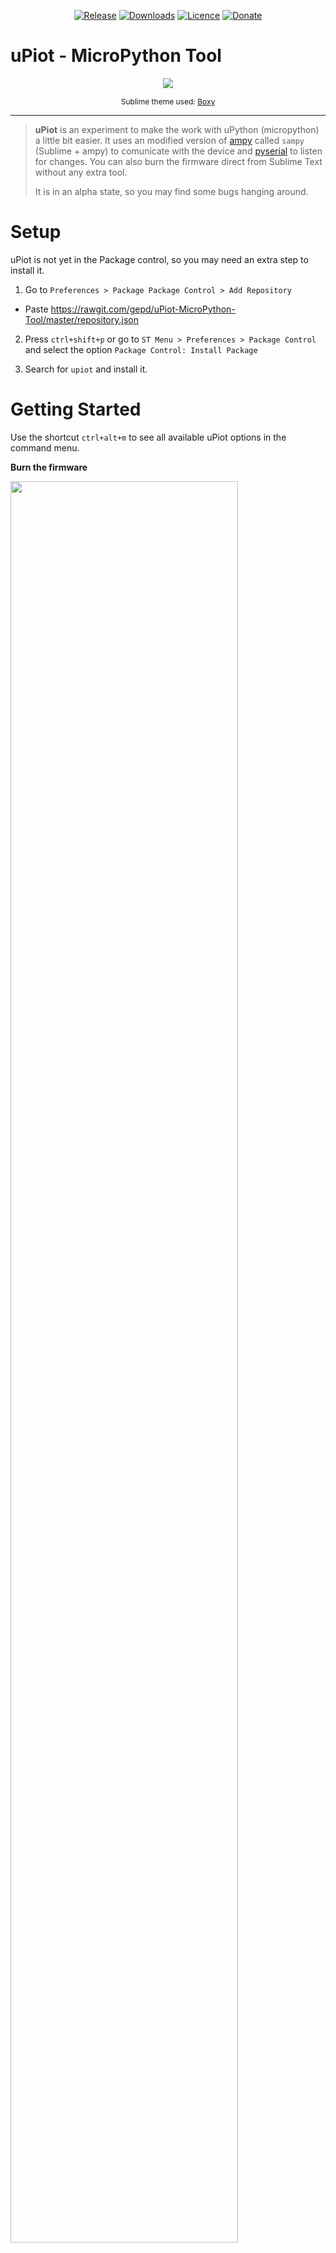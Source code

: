 <p align="center">
    <a href="https://github.com/gepd/uPiot-MicroPython-Tool/releases"><img src="https://img.shields.io/github/release/gepd/uPiot-MicroPython-Tool.svg?maxAge=3600&style=flat-square" alt="Release"></a>
    <a href="https://packagecontrol.io/packages/uPiot-MicroPython-Tool"><img src="https://img.shields.io/packagecontrol/dt/uPiot-MicroPython-Tool).svg?maxAge=3600&style=flat-square" alt="Downloads"></a>
    <a href="https://github.com/gepd/uPiot-MicroPython-Tool/blob/master/LICENCE"><img src="https://img.shields.io/badge/Licence-%20MIT-green.svg?maxAge=3600&style=flat-square" alt="Licence"></a>
    <a href="https://gratipay.com/~gepd/"><img src="https://img.shields.io/badge/donate-uPiot-red.svg?maxAge=3600&style=flat-square" alt="Donate"></a>
</p>

# uPiot - MicroPython Tool

<p align="center">
    <img src="docs/upiot_main.png">
    <p align="center" style="font-size: 9pt">Sublime theme used: <a href="https://github.com/ihodev/sublime-boxy">Boxy</a></p>
</p>

---


> **uPiot** is an experiment to make the work with uPython (micropython) a little bit easier. It uses an modified version of [ampy](https://github.com/adafruit/ampy/) called `sampy` (Sublime + ampy) to comunicate with the device and [pyserial](https://github.com/pyserial/pyserial) to listen for changes. You can also burn the firmware direct from Sublime Text without any extra tool.
>
> It is in an alpha state, so you may find some bugs hanging around.



# Setup

uPiot is not yet in the Package control, so you may need an extra step to install it.

1. Go to `Preferences > Package Package Control > Add Repository` 

* Paste https://rawgit.com/gepd/uPiot-MicroPython-Tool/master/repository.json

2. Press `ctrl+shift+p` or go to `ST Menu > Preferences > Package Control` and select the option `Package Control: Install Package`

3. Search for `upiot` and install it.


# Getting Started

Use the shortcut `ctrl+alt+m` to see all available uPiot options in the command menu.

**Burn the firmware**

<img src="docs/download_firmware.gif" width="85%">

1. From the command menu select `UPIOT: Download Firmware`

2. Go to http://micropython.org/download and copy the link of the `esp8266` or `esp32` firmware (I've tried the plugin only in this boards) and paste it in the input panel in Sublime Text. 

* It will start to download the file (you will see the download progress in the status bar)

<img src="docs/burn_firmware.gif" width="85%">

3. After the download is finished opens the command menu again and select `UPIOT: Burn Firmware`. 

* Selects the serial port if it ask for one, the board used and the firmware previously downloaded. 

* You'll see the message `Do you want to erase the flash memory?`, if it's your first time burning micropython, select yes.

When it is finished, you will be ready to use micropython in your device.

---

**Using micropython**

<img src="docs/console_hello_world.gif" width="85%">

To use micropython opens the console with the option `UPIOT: Open Console` (from the command menu). In the input panel paste `print("Hello world from uPiot")`. If everything is fine you will see `Hello world from uPiot`

> Micropython try to run `main.py` each time your board is powered on (or reseted), when you don't have this file you will see `OSError: [Errno 2] ENOENT: main.py` in the output. 

<img src="docs/run_current_file.gif" width="85%">

Make a new file and save it as `main.py`, writes `print("Hello world from uPiot")` on it and send it to your device with the command `UPIOT: Put Current File` (You can use `UPIOT: Run Current File` in case you want to test it first) after it finished, restart your board; the error won't be there and you should see the `Hello world from uPiot` in the output.

<img src="docs/put_current_file.gif" width="85%">

# Commands

That are the current list of commands availables in the console.

<img src="docs/sampy_example.gif" width="85%">

Usage: `sampy COMMAND [ARGS]`

| Command | Description |
----------|-------------|
|**ls**|List the contens on the board|
|**run** file_name|Run a script and print it's output|
|**get** file_name|Retrieve a file from the board|
|**put** file_name|Put a file or folder and its contents on the board|
|**rm** file_name|Remove a file from the board|
|**mkdir** folder_name|Create a directory on the board|
|**rmdir** folder_name|Forcefully remove a folder and all its content from board|
|**reset**|Perform soft reset/reboot of the board|
|**--help**|Shows this information|

> Note that if you don't write prefix 'sampy' in the console the string will be sent as a raw text to the device (with the `\r\n` ending)

List of options available in the command menu. (`ctrl+alt+m`)

|Option|Description|
|------|-----------|
|Burn Firmware|Burn a micropython firmware in the selected device. [Read More](#burn-the-firmware)|
|Download Firmware|Download a firmware from http://micropython.org/download and store it in your machine. This file will be used with the `Burn Firmware` option|
|List Files in Device|Shows all file in the device|
|Erase Flash|Erase the memory flash of your device. You will be promt to erase the memory flash of your device before burn the firmware|
|Make Folder|Make a folder in the selected device (you can choose the device from `Select Serial Port`)|
|Open Console|Opens the console to interact with the device, before open it selec the device in`Select Serial Port`|
|Put File|Puts the given file in the device. You need to give it the absolute path to this option work|
|Remove File|Removes the given file in the device|
|Remove Folder|Removes a folder from the device|
|Put Current File|Puts the focused file your device|
|Run Current File|Runs the focused file your device|
|Select Serial Port|Selects the serial port to be used in the Console or `Burn Firmware` command|
|Write in Console|Sends an string through the serial port. You can also use the [Console commands]|
|Sync File From Device|Search all files in your device and save it in the given location|
|Help|Opens this github|


## Shortcuts

At this moment, there is 4 importantant shorcuts:

* `ctrl+alt+m` Opens the command menu to see all options availables in uPiot
* `ctrl+alt+o` Opents the uPiot console
* `ctrl+alt+r` Runs the current file
* `ctrl+alt+p` Puts the current file

I haven't test the shortcuts in all platforms, if you have any problem [open a issue](https://github.com/gepd/uPiot-MicroPython-Tool/issues)

## Donate

Support the open source!. If you liked this plugin, and you want to make a contribution to continue its development, do it through [this link](https://gratipay.com/~gepd/). If you have any problems, or want to contact me: <gepd@outlook.com>


## License

Copyright 2017 GEPD <gepd@outlook.com>

uPiot is licensed under MIT license. [Read](https://github.com/gepd/upiot/blob/master/LICENCE) the full License file.

> Note that may be some dependencies under a different license

